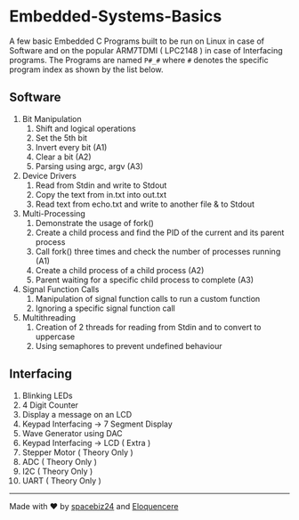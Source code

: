 # Embedded-Systems-Basics
A few basic Embedded C Programs built to be run on Linux in case of Software and on the popular ARM7TDMI ( LPC2148 ) in case of Interfacing programs. The Programs are named `P#_#` where `#` denotes the specific program index as shown by the list below.

## Software

1. Bit Manipulation
    1. Shift and logical operations
    1. Set the 5th bit
    1. Invert every bit (A1)
    1. Clear a bit (A2)
    1. Parsing using argc, argv (A3)
2. Device Drivers
    1. Read from Stdin and write to Stdout
    1. Copy the text from in.txt into out.txt
    1. Read text from echo.txt and write to another file & to Stdout
3. Multi-Processing
    1. Demonstrate the usage of fork()
    1. Create a child process and find the PID of the current and its parent process
    1. Call fork() three times and check the number of processes running (A1)
    1. Create a child process of a child process (A2)
    1. Parent waiting for a specific child process to complete (A3)
4. Signal Function Calls
    1. Manipulation of signal function calls to run a custom function
    1. Ignoring a specific signal function call
5. Multithreading
    1. Creation of 2 threads for reading from Stdin and to convert to uppercase
    1. Using semaphores to prevent undefined behaviour

## Interfacing

1. Blinking LEDs
1. 4 Digit Counter
1. Display a message on an LCD
1. Keypad Interfacing -> 7 Segment Display
1. Wave Generator using DAC
1. Keypad Interfacing -> LCD ( Extra )
1. Stepper Motor ( Theory Only )
1. ADC ( Theory Only )
1. I2C ( Theory Only )
1. UART ( Theory Only )

___
Made with :heart: by [spacebiz24](https://github.com/spacebiz24) and [Eloquencere](https://github.com/Eloquencere)
